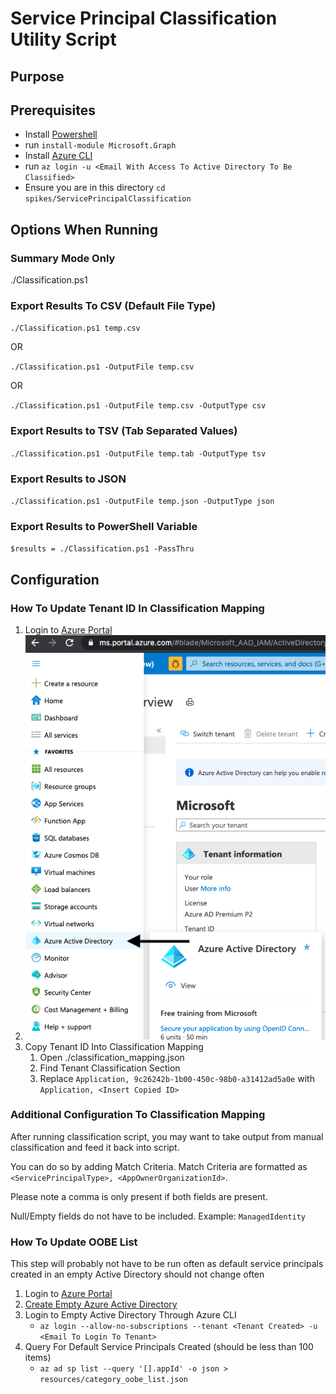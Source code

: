 # Service Principal Classification Utility Script

## Purpose

## Prerequisites

- Install [Powershell](https://docs.microsoft.com/en-us/powershell/scripting/install/installing-powershell?view=powershell-7.1)
- run `install-module Microsoft.Graph`
- Install [Azure CLI](https://docs.microsoft.com/en-us/cli/azure/install-azure-cli)
- run `az login -u <Email With Access To Active Directory To Be Classified>`
- Ensure you are in this directory `cd spikes/ServicePrincipalClassification`

## Options When Running

### Summary Mode Only

./Classification.ps1

### Export Results To CSV (Default File Type)

`./Classification.ps1 temp.csv`

OR

`./Classification.ps1 -OutputFile temp.csv`

OR

`./Classification.ps1 -OutputFile temp.csv -OutputType csv`

### Export Results to TSV (Tab Separated Values)

`./Classification.ps1 -OutputFile temp.tab -OutputType tsv`

### Export Results to JSON

`./Classification.ps1 -OutputFile temp.json -OutputType json`

### Export Results to PowerShell Variable

`$results = ./Classification.ps1 -PassThru`

## Configuration

### How To Update Tenant ID In Classification Mapping

1. Login to [Azure Portal](http://portal.azure.com)
2. ![Navigate to Active Directory](./docs/OpenActiveDirectory.png)
3. Copy Tenant ID Into Classification Mapping
   1. Open ./classification_mapping.json
   2. Find Tenant Classification Section
   3. Replace `Application, 9c26242b-1b00-450c-98b0-a31412ad5a0e` with `Application, <Insert Copied ID>`

### Additional Configuration To Classification Mapping

After running classification script, you may want to take output from manual classification and feed it back into script.

You can do so by adding Match Criteria. Match Criteria are formatted as `<ServicePrincipalType>, <AppOwnerOrganizationId>`.

Please note a comma is only present if both fields are present.

Null/Empty fields do not have to be included. Example: `ManagedIdentity`

### How To Update OOBE List

This step will probably not have to be run often as default service principals created in an empty Active Directory should not change often

1. Login to [Azure Portal](http://portal.azure.com)
2. [Create Empty Azure Active Directory](https://docs.microsoft.com/en-us/azure/active-directory/fundamentals/active-directory-access-create-new-tenant)
3. Login to Empty Active Directory Through Azure CLI
   - `az login --allow-no-subscriptions --tenant <Tenant Created> -u <Email To Login To Tenant>`
4. Query For Default Service Principals Created (should be less than 100 items)
   - `az ad sp list --query '[].appId' -o json > resources/category_oobe_list.json`
